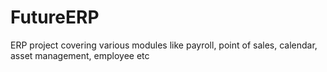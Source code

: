 # FutureERP
ERP project covering various modules like payroll, point of sales, calendar, asset management, employee etc
